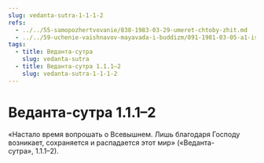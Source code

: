 ```yaml
---
slug: vedanta-sutra-1-1-1-2
refs:
  - ../../55-samopozhertvovanie/838-1983-03-29-umeret-chtoby-zhit.md
  - ../../59-uchenie-vaishnavov-mayavada-i-buddizm/891-1981-03-05-a1-istinnyj-smysl-vedanty-prabodhananda-i-prakashananda.md
tags:
  - title: Веданта-сутра
    slug: vedanta-sutra
  - title: Веданта-сутра 1.1.1–2
    slug: vedanta-sutra-1-1-1-2
---
```


# Веданта-сутра 1.1.1–2

«Настало время вопрошать о Всевышнем. Лишь благодаря Господу возникает, сохраняется и распадается этот мир» («Веданта-сутра», 1.1.1–2).
